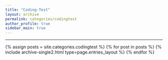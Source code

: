 ```yaml
---
title: "Coding-Test"
layout: archive
permalink: categories/codingtest
author_profile: true
sidebar_main: true
---
```


***

{% assign posts = site.categories.codingtest %}
{% for post in posts %} {% include archive-single2.html type=page.entries_layout %} {% endfor %}